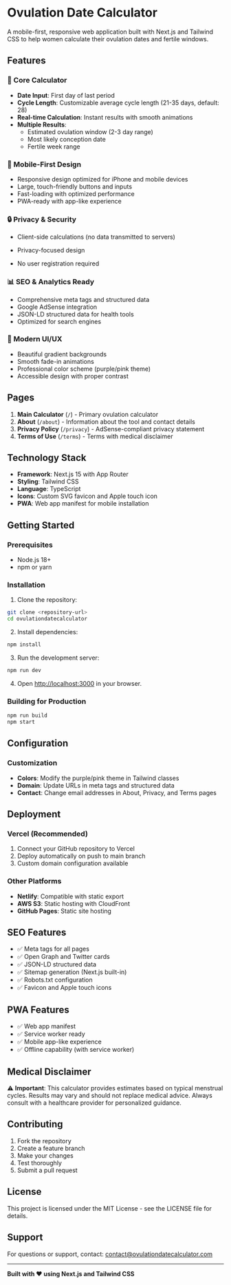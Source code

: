 # Ovulation Date Calculator

A mobile-first, responsive web application built with Next.js and Tailwind CSS to help women calculate their ovulation dates and fertile windows.

## Features

### 🎯 Core Calculator
- **Date Input**: First day of last period
- **Cycle Length**: Customizable average cycle length (21-35 days, default: 28)
- **Real-time Calculation**: Instant results with smooth animations
- **Multiple Results**:
  - Estimated ovulation window (2-3 day range)
  - Most likely conception date
  - Fertile week range

### 📱 Mobile-First Design
- Responsive design optimized for iPhone and mobile devices
- Large, touch-friendly buttons and inputs
- Fast-loading with optimized performance
- PWA-ready with app-like experience

### 🔒 Privacy & Security
- Client-side calculations (no data transmitted to servers)

- Privacy-focused design
- No user registration required

### 📊 SEO & Analytics Ready
- Comprehensive meta tags and structured data
- Google AdSense integration
- JSON-LD structured data for health tools
- Optimized for search engines

### 🎨 Modern UI/UX
- Beautiful gradient backgrounds
- Smooth fade-in animations
- Professional color scheme (purple/pink theme)
- Accessible design with proper contrast

## Pages

1. **Main Calculator** (`/`) - Primary ovulation calculator
2. **About** (`/about`) - Information about the tool and contact details
3. **Privacy Policy** (`/privacy`) - AdSense-compliant privacy statement
4. **Terms of Use** (`/terms`) - Terms with medical disclaimer

## Technology Stack

- **Framework**: Next.js 15 with App Router
- **Styling**: Tailwind CSS
- **Language**: TypeScript
- **Icons**: Custom SVG favicon and Apple touch icon
- **PWA**: Web app manifest for mobile installation

## Getting Started

### Prerequisites
- Node.js 18+ 
- npm or yarn

### Installation

1. Clone the repository:
```bash
git clone <repository-url>
cd ovulationdatecalculator
```

2. Install dependencies:
```bash
npm install
```

3. Run the development server:
```bash
npm run dev
```

4. Open [http://localhost:3000](http://localhost:3000) in your browser.

### Building for Production

```bash
npm run build
npm start
```

## Configuration



### Customization

- **Colors**: Modify the purple/pink theme in Tailwind classes
- **Domain**: Update URLs in meta tags and structured data
- **Contact**: Change email addresses in About, Privacy, and Terms pages

## Deployment

### Vercel (Recommended)
1. Connect your GitHub repository to Vercel
2. Deploy automatically on push to main branch
3. Custom domain configuration available

### Other Platforms
- **Netlify**: Compatible with static export
- **AWS S3**: Static hosting with CloudFront
- **GitHub Pages**: Static site hosting

## SEO Features

- ✅ Meta tags for all pages
- ✅ Open Graph and Twitter cards
- ✅ JSON-LD structured data
- ✅ Sitemap generation (Next.js built-in)
- ✅ Robots.txt configuration
- ✅ Favicon and Apple touch icons

## PWA Features

- ✅ Web app manifest
- ✅ Service worker ready
- ✅ Mobile app-like experience
- ✅ Offline capability (with service worker)

## Medical Disclaimer

⚠️ **Important**: This calculator provides estimates based on typical menstrual cycles. Results may vary and should not replace medical advice. Always consult with a healthcare provider for personalized guidance.

## Contributing

1. Fork the repository
2. Create a feature branch
3. Make your changes
4. Test thoroughly
5. Submit a pull request

## License

This project is licensed under the MIT License - see the LICENSE file for details.

## Support

For questions or support, contact: contact@ovulationdatecalculator.com

---

**Built with ❤️ using Next.js and Tailwind CSS**
